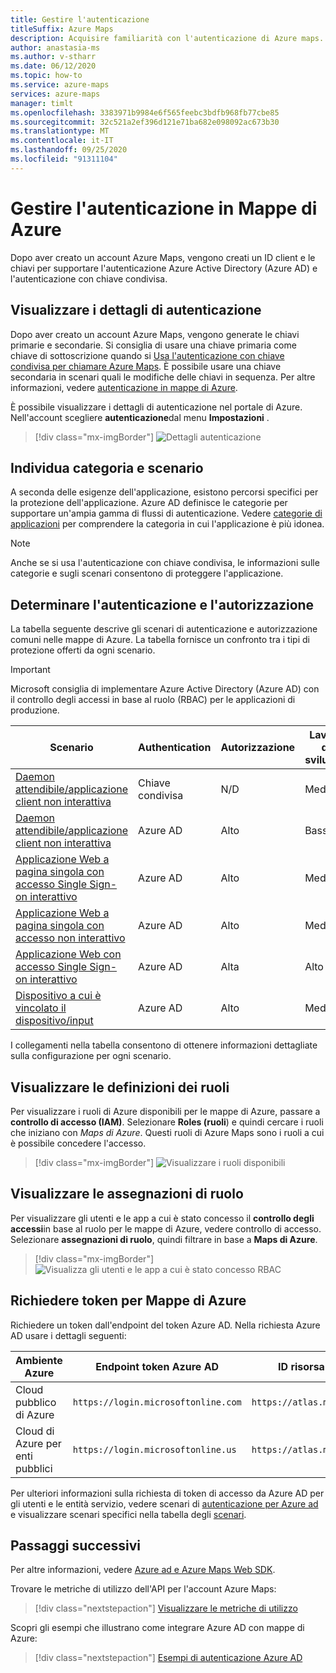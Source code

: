 ```yaml
---
title: Gestire l'autenticazione
titleSuffix: Azure Maps
description: Acquisire familiarità con l'autenticazione di Azure maps. Vedere quale approccio funziona meglio nello scenario. Informazioni su come usare il portale per visualizzare le impostazioni di autenticazione.
author: anastasia-ms
ms.author: v-stharr
ms.date: 06/12/2020
ms.topic: how-to
ms.service: azure-maps
services: azure-maps
manager: timlt
ms.openlocfilehash: 3383971b9984e6f565feebc3bdfb968fb77cbe85
ms.sourcegitcommit: 32c521a2ef396d121e71ba682e098092ac673b30
ms.translationtype: MT
ms.contentlocale: it-IT
ms.lasthandoff: 09/25/2020
ms.locfileid: "91311104"
---
```

# <a name="manage-authentication-in-azure-maps"></a>Gestire l'autenticazione in Mappe di Azure

Dopo aver creato un account Azure Maps, vengono creati un ID client e le chiavi per supportare l'autenticazione Azure Active Directory (Azure AD) e l'autenticazione con chiave condivisa.

## <a name="view-authentication-details"></a>Visualizzare i dettagli di autenticazione

Dopo aver creato un account Azure Maps, vengono generate le chiavi primarie e secondarie. Si consiglia di usare una chiave primaria come chiave di sottoscrizione quando si [Usa l'autenticazione con chiave condivisa per chiamare Azure Maps](https://docs.microsoft.com/azure/azure-maps/azure-maps-authentication#shared-key-authentication). È possibile usare una chiave secondaria in scenari quali le modifiche delle chiavi in sequenza. Per altre informazioni, vedere [autenticazione in mappe di Azure](https://aka.ms/amauth).

È possibile visualizzare i dettagli di autenticazione nel portale di Azure. Nell'account scegliere **autenticazione**dal menu **Impostazioni** .

> [!div class="mx-imgBorder"]
> ![Dettagli autenticazione](./media/how-to-manage-authentication/how-to-view-auth.png)

## <a name="discover-category-and-scenario"></a>Individua categoria e scenario

A seconda delle esigenze dell'applicazione, esistono percorsi specifici per la protezione dell'applicazione. Azure AD definisce le categorie per supportare un'ampia gamma di flussi di autenticazione. Vedere [categorie di applicazioni](https://docs.microsoft.com/azure/active-directory/develop/authentication-flows-app-scenarios#application-categories) per comprendere la categoria in cui l'applicazione è più idonea.

> [!NOTE]
> Anche se si usa l'autenticazione con chiave condivisa, le informazioni sulle categorie e sugli scenari consentono di proteggere l'applicazione.

## <a name="determine-authentication-and-authorization"></a>Determinare l'autenticazione e l'autorizzazione

La tabella seguente descrive gli scenari di autenticazione e autorizzazione comuni nelle mappe di Azure. La tabella fornisce un confronto tra i tipi di protezione offerti da ogni scenario.

> [!IMPORTANT]
> Microsoft consiglia di implementare Azure Active Directory (Azure AD) con il controllo degli accessi in base al ruolo (RBAC) per le applicazioni di produzione.

| Scenario                                                                                    | Authentication | Autorizzazione | Lavoro di sviluppo | Lavoro operativo |
| ------------------------------------------------------------------------------------------- | -------------- | ------------- | ------------------ | ------------------ |
| [Daemon attendibile/applicazione client non interattiva](./how-to-secure-daemon-app.md)        | Chiave condivisa     | N/D           | Media             | Alta               |
| [Daemon attendibile/applicazione client non interattiva](./how-to-secure-daemon-app.md)        | Azure AD       | Alto          | Basso                | Media             |
| [Applicazione Web a pagina singola con accesso Single Sign-on interattivo](./how-to-secure-spa-users.md) | Azure AD       | Alto          | Medio             | Livello medio             |
| [Applicazione Web a pagina singola con accesso non interattivo](./how-to-secure-spa-app.md)      | Azure AD       | Alto          | Medio             | Livello medio             |
| [Applicazione Web con accesso Single Sign-on interattivo](./how-to-secure-webapp-users.md)          | Azure AD       | Alta          | Alto               | Medio             |
| [Dispositivo a cui è vincolato il dispositivo/input](./how-to-secure-device-code.md)                     | Azure AD       | Alto          | Medio             | Livello medio             |

I collegamenti nella tabella consentono di ottenere informazioni dettagliate sulla configurazione per ogni scenario.

## <a name="view-role-definitions"></a>Visualizzare le definizioni dei ruoli

Per visualizzare i ruoli di Azure disponibili per le mappe di Azure, passare a **controllo di accesso (IAM)**. Selezionare **Roles (ruoli**) e quindi cercare i ruoli che iniziano con *Maps di Azure*. Questi ruoli di Azure Maps sono i ruoli a cui è possibile concedere l'accesso.

> [!div class="mx-imgBorder"]
> ![Visualizzare i ruoli disponibili](./media/how-to-manage-authentication/how-to-view-avail-roles.png)

## <a name="view-role-assignments"></a>Visualizzare le assegnazioni di ruolo

Per visualizzare gli utenti e le app a cui è stato concesso il **controllo degli accessi**in base al ruolo per le mappe di Azure, vedere controllo di accesso. Selezionare **assegnazioni di ruolo**, quindi filtrare in base a **Maps di Azure**.

> [!div class="mx-imgBorder"]
> ![Visualizza gli utenti e le app a cui è stato concesso RBAC](./media/how-to-manage-authentication/how-to-view-amrbac.png)

## <a name="request-tokens-for-azure-maps"></a>Richiedere token per Mappe di Azure

Richiedere un token dall'endpoint del token Azure AD. Nella richiesta Azure AD usare i dettagli seguenti:

| Ambiente Azure      | Endpoint token Azure AD             | ID risorsa di Azure              |
| ---------------------- | ----------------------------------- | ------------------------------ |
| Cloud pubblico di Azure     | `https://login.microsoftonline.com` | `https://atlas.microsoft.com/` |
| Cloud di Azure per enti pubblici | `https://login.microsoftonline.us`  | `https://atlas.microsoft.com/` |

Per ulteriori informazioni sulla richiesta di token di accesso da Azure AD per gli utenti e le entità servizio, vedere scenari di [autenticazione per Azure ad](https://docs.microsoft.com/azure/active-directory/develop/authentication-scenarios) e visualizzare scenari specifici nella tabella degli [scenari](./how-to-manage-authentication.md#determine-authentication-and-authorization).

## <a name="next-steps"></a>Passaggi successivi

Per altre informazioni, vedere [Azure ad e Azure Maps Web SDK](https://docs.microsoft.com/azure/azure-maps/how-to-use-map-control).

Trovare le metriche di utilizzo dell'API per l'account Azure Maps:
> [!div class="nextstepaction"]
> [Visualizzare le metriche di utilizzo](how-to-view-api-usage.md)

Scopri gli esempi che illustrano come integrare Azure AD con mappe di Azure:

> [!div class="nextstepaction"]
> [Esempi di autenticazione Azure AD](https://github.com/Azure-Samples/Azure-Maps-AzureAD-Samples)
